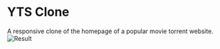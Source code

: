 # YTS Clone
A responsive clone of the homepage of a popular movie torrent website.
![Result](https://res.cloudinary.com/dt9ntq5vr/image/upload/v1592877650/yts-clone/preview_rmg4fd.jpg)
